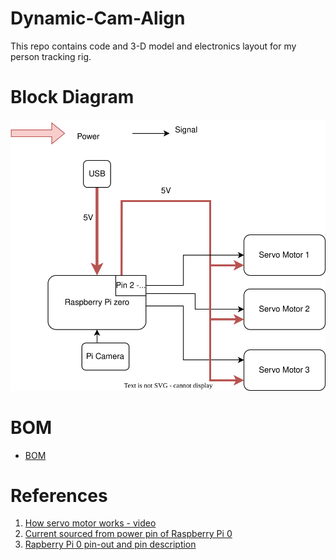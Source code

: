 # Dynamic-Cam-Align
This repo contains code and 3-D model and electronics layout for my person tracking rig.

# Block Diagram
![Power and functional block diagram](./power_and_functional_block_dig.svg)

# BOM 
- [BOM](./BOM_dynamic_cam_aligne.csv)[](../)


# References 
1. [How servo motor works - video](https://www.youtube.com/watch?v=1WnGv-DPexc)
2. [Current sourced from power pin of Raspberry Pi 0](https://pinout.xyz/pinout/5v_power)
3. [Rapberry Pi 0 pin-out and pin description](https://pinout.xyz/)